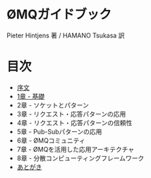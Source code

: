 ØMQガイドブック
================

Pieter Hintjens 著 / HAMANO Tsukasa 訳

# 目次
* [序文](preface.md)
* [1章 - 基礎](chapter1.md)
* 2章 - ソケットとパターン
* 3章 - リクエスト・応答パターンの応用
* 4章 - リクエスト・応答パターンの信頼性
* 5章 - Pub-Subパターンの応用
* 6章 - ØMQコミュニティ
* 7章 - ØMQを活用した応用アーキテクチャ
* 8章 - 分散コンピューティングフレームワーク
* [あとがき](preface.md)
